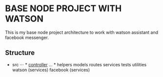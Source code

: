 # BASE NODE PROJECT WITH WATSON

This is my base node project architecture to work with watson assistant and facebook messenger.

## Structure

* src
⋅⋅⋅ * [controller](http://google.com)
... * helpers
  models
  routes
  services
  tests
  utilities
  watson (services)
  facebook (services)
